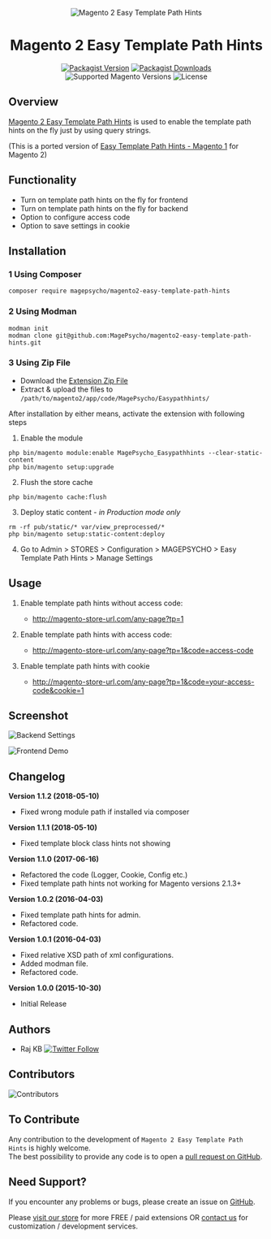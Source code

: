 <div align="center">

![Magento 2 Easy Template Path Hints](https://i.imgur.com/d8QEHRb.png)
# Magento 2 Easy Template Path Hints

</div>

<div align="center">

[![Packagist Version](https://img.shields.io/packagist/v/magepsycho/magento2-easy-template-path-hints?logo=packagist&style=for-the-badge)](https://packagist.org/packages/magepsycho/magento2-easy-template-path-hints)
[![Packagist Downloads](https://img.shields.io/packagist/dt/magepsycho/magento2-easy-template-path-hints.svg?logo=composer&style=for-the-badge)](https://packagist.org/packages/magepsycho/magento2-easy-template-path-hints/stats)
![Supported Magento Versions](https://img.shields.io/badge/magento-%202.3_|_2.4-brightgreen.svg?logo=magento&longCache=true&style=for-the-badge)
![License](https://img.shields.io/badge/license-MIT-green?color=%23234&style=for-the-badge)

</div>

##  Overview
[Magento 2 Easy Template Path Hints](https://www.magepsycho.com/magento-2-easy-template-path-hints.html) is used to enable the template path hints on the fly just by using query strings.

(This is a ported version of [Easy Template Path Hints - Magento 1](https://github.com/MagePsycho/MagePsycho_Easypathhints) for Magento 2)

## Functionality
* Turn on template path hints on the fly for frontend
* Turn on template path hints on the fly for backend
* Option to configure access code
* Option to save settings in cookie


## Installation

### 1 Using Composer
```
composer require magepsycho/magento2-easy-template-path-hints
```

### 2 Using Modman
```
modman init
modman clone git@github.com:MagePsycho/magento2-easy-template-path-hints.git
```

### 3 Using Zip File
* Download the [Extension Zip File](https://github.com/MagePsycho/magento2-easy-template-path-hints/archive/master.zip)
* Extract & upload the files to `/path/to/magento2/app/code/MagePsycho/Easypathhints/`

After installation by either means, activate the extension with following steps

1. Enable the module
```
php bin/magento module:enable MagePsycho_Easypathhints --clear-static-content
php bin/magento setup:upgrade
```
2. Flush the store cache
```
php bin/magento cache:flush
```
3. Deploy static content - *in Production mode only*
```
rm -rf pub/static/* var/view_preprocessed/*
php bin/magento setup:static-content:deploy
```
4. Go to Admin > STORES > Configuration > MAGEPSYCHO > Easy Template Path Hints > Manage Settings


## Usage

1. Enable template path hints without access code:
    * http://magento-store-url.com/any-page?tp=1

1. Enable template path hints with access code:
    * http://magento-store-url.com/any-page?tp=1&code=access-code

1. Enable template path hints with cookie
    * http://magento-store-url.com/any-page?tp=1&code=your-access-code&cookie=1

## Screenshot
![Backend Settings](https://raw.github.com/MagePsycho/magento2-easy-template-path-hints/master/docs/backend-settings.png "Backend Settings")


![Frontend Demo](https://raw.github.com/MagePsycho/magento2-easy-template-path-hints/master/docs/magento-2-easy-template-path-hints-frontend.png "Frontend Demo")

## Changelog
**Version 1.1.2 (2018-05-10)**
* Fixed wrong module path if installed via composer

**Version 1.1.1 (2018-05-10)**
* Fixed template block class hints not showing

**Version 1.1.0 (2017-06-16)**
* Refactored the code (Logger, Cookie, Config etc.)
* Fixed template path hints not working for Magento versions 2.1.3+

**Version 1.0.2 (2016-04-03)**
* Fixed template path hints for admin.
* Refactored code.

**Version 1.0.1 (2016-04-03)**
* Fixed relative XSD path of xml configurations.
* Added modman file.
* Refactored code.

**Version 1.0.0 (2015-10-30)**
* Initial Release

## Authors
- Raj KB [![Twitter Follow](https://img.shields.io/twitter/follow/rajkbnp.svg?style=social)](https://twitter.com/rajkbnp)

## Contributors

![Contributors](https://contrib.rocks/image?repo=MagePsycho/magento2-easy-template-path-hints)

## To Contribute
Any contribution to the development of `Magento 2 Easy Template Path Hints` is highly welcome.  
The best possibility to provide any code is to open a [pull request on GitHub](https://github.com/MagePsycho/magento2-easy-template-path-hints/pulls).

## Need Support?
If you encounter any problems or bugs, please create an issue on [GitHub](https://github.com/MagePsycho/magento2-easy-template-path-hints/issues).

Please [visit our store](https://www.magepsycho.com/extensions/magento-2.html) for more FREE / paid extensions OR [contact us](https://magepsycho.com/contact) for customization / development services.
